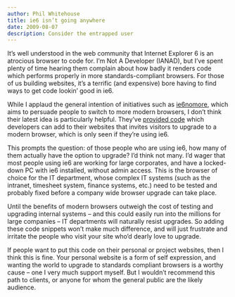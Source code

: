 ```yaml
---
author: Phil Whitehouse
title: ie6 isn’t going anywhere
date: 2009-08-07
description: Consider the entrapped user
---
```


It’s well understood in the web community that Internet Explorer 6 is an atrocious browser to code for. I’m Not A Developer (IANAD), but I’ve spent plenty of time hearing them complain about how badly it renders code which performs properly in more standards-compliant browsers. For those of us building websites, it’s a terrific (and expensive) bore having to find ways to get code lookin’ good in ie6.

While I applaud the general intention of initiatives such as [ie6nomore](https://www.ie6nomore.com/), which aims to persuade people to switch to more modern browsers, I don’t think their latest idea is particularly helpful. They’ve [provided code](https://www.ie6nomore.com/code-samples.html) which developers can add to their websites that invites visitors to upgrade to a modern browser, which is only seen if they’re using ie6.

This prompts the question: of those people who are using ie6, how many of them actually have the option to upgrade? I’d think not many. I’d wager that most people using ie6 are working for large corporates, and have a locked-down PC with ie6 installed, without admin access. This is the browser of choice for the IT department, whose complex IT systems (such as the intranet, timesheet system, finance systems, etc.) need to be tested and probably fixed before a company wide browser upgrade can take place.

Until the benefits of modern browsers outweigh the cost of testing and upgrading internal systems – and this could easily run into the millions for large companies – IT departments will naturally resist upgrades. So adding these code snippets won’t make much difference, and will just frustrate and irritate the people who visit your site who’d dearly love to upgrade.

If people want to put this code on their personal or project websites, then I think this is fine. Your personal website is a form of self expression, and wanting the world to upgrade to standards compliant browsers is a worthy cause – one I very much support myself. But I wouldn’t recommend this path to clients, or anyone for whom the general public are the likely audience.
